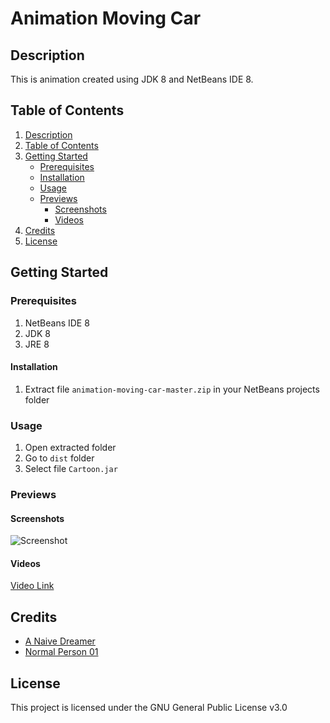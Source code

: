 # Animation Moving Car

## Description

This is animation created using JDK 8 and NetBeans IDE 8.

## Table of Contents

1. [Description](#description)
2. [Table of Contents](#table-of-contents)
3. [Getting Started](#getting-started)
   - [Prerequisites](#prerequisites)
   - [Installation](#installation)
   - [Usage](#usage)
   - [Previews](#previews)
     - [Screenshots](#screenshots)
     - [Videos](#videos)
4. [Credits](#credits)
5. [License](#license)


## Getting Started

### Prerequisites

1. NetBeans IDE 8
2. JDK 8
3. JRE 8

#### Installation

1. Extract file ```animation-moving-car-master.zip``` in your NetBeans projects folder

### Usage

1. Open extracted folder
2. Go to ```dist``` folder
3. Select file ```Cartoon.jar```

### Previews

#### Screenshots

![Screenshot](https://justanaivedreamer.files.wordpress.com/2019/02/capture.png)

#### Videos

[Video Link](https://drive.google.com/file/d/1g7W94mu2_tdtbElwEXloqdY3K6nTp1xw/view)

## Credits

- [A Naive Dreamer](https://github.com/A-Naive-Dreamer)
- [Normal Person 01](https://github.com/NormalPerson01)

## License

This project is licensed under the GNU General Public License v3.0
